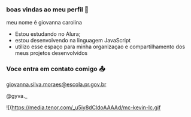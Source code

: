 ### boas vindas ao meu perfil 💝

meu nome é giovanna carolina
  
- Estou estudando no Alura;
- estou desenvolvendo na linguagem JavaScript
- utilizo esse espaço para minha organizaçao e compartilhamento dos meus projetos desenvolvidos

### Voce entra em contato comigo 📤

giovanna.silva.moraes@escola.pr.gov.br

@gyva._

![(https://media.tenor.com/_u5iy8dCldoAAAAd/mc-kevin-lc.gif
